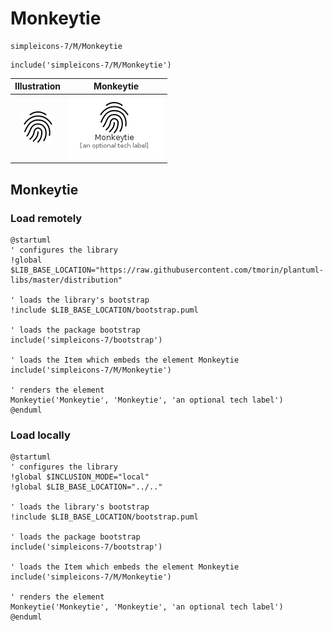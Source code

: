 # Monkeytie


```text
simpleicons-7/M/Monkeytie
```

```text
include('simpleicons-7/M/Monkeytie')
```



| Illustration | Monkeytie |
| :---: | :---: |
| ![illustration for Illustration](../../simpleicons-7/M/Monkeytie.png) | ![illustration for Monkeytie](../../simpleicons-7/M/Monkeytie.Local.png) |




## Monkeytie

### Load remotely
```plantuml
@startuml
' configures the library
!global $LIB_BASE_LOCATION="https://raw.githubusercontent.com/tmorin/plantuml-libs/master/distribution"

' loads the library's bootstrap
!include $LIB_BASE_LOCATION/bootstrap.puml

' loads the package bootstrap
include('simpleicons-7/bootstrap')

' loads the Item which embeds the element Monkeytie
include('simpleicons-7/M/Monkeytie')

' renders the element
Monkeytie('Monkeytie', 'Monkeytie', 'an optional tech label')
@enduml
```

### Load locally
```plantuml
@startuml
' configures the library
!global $INCLUSION_MODE="local"
!global $LIB_BASE_LOCATION="../.."

' loads the library's bootstrap
!include $LIB_BASE_LOCATION/bootstrap.puml

' loads the package bootstrap
include('simpleicons-7/bootstrap')

' loads the Item which embeds the element Monkeytie
include('simpleicons-7/M/Monkeytie')

' renders the element
Monkeytie('Monkeytie', 'Monkeytie', 'an optional tech label')
@enduml
```

